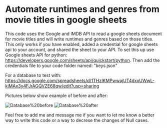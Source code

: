 # Automate runtimes and genres from movie titles in google sheets

This code uses the Google and IMDB API to read a google sheets document for movie titles and will write runtimes and genres based on those titles. This only works if you have enabled, added a credential for google sheets api to your account, and shared the sheet to your API. To set this up use Google sheets API for python: https://developers.google.com/sheets/api/quickstart/python. Then add the credentials file to your code folder named: "keys.json"

For a database to test with: https://docs.google.com/spreadsheets/d/1THzIKMPwwajUT4dxxUWwL-kjMAx3y4FJrAGQVZE68qw/edit?usp=sharing

Pictures below show example of before and after:

![Database%20before](https://github.com/lucasichen/Create-title-genre-from-movie-database/blob/main/Database%20before.png)
![Database%20after](https://github.com/lucasichen/Create-title-genre-from-movie-database/blob/main/Database%20after.png)

Feel free to add me and message me if you want to let me know a better way to write this code or a way to decrese the changes of Null cases.
